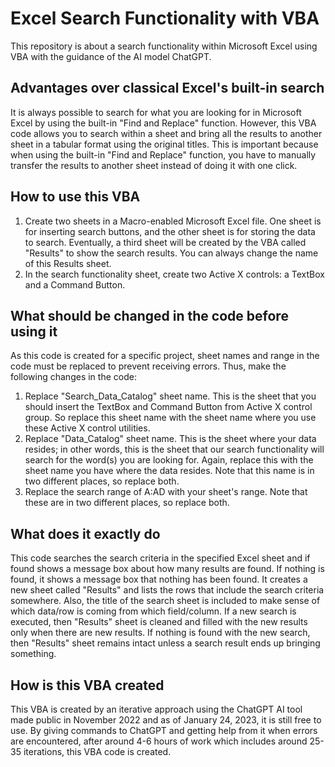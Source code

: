 # Excel Search Functionality with VBA
This repository is about a search functionality within Microsoft Excel using VBA with the guidance of the AI model ChatGPT.

## Advantages over classical Excel's built-in search
It is always possible to search for what you are looking for in Microsoft Excel by using the built-in "Find and Replace" function. However, this VBA code allows you to search within a sheet and bring all the results to another sheet in a tabular format using the original titles. This is important because when using the built-in "Find and Replace" function, you have to manually transfer the results to another sheet instead of doing it with one click.

## How to use this VBA
1) Create two sheets in a Macro-enabled Microsoft Excel file. One sheet is for inserting search buttons, and the other sheet is for storing the data to search. Eventually, a third sheet will be created by the VBA called "Results" to show the search results. You can always change the name of this Results sheet.
2) In the search functionality sheet, create two Active X controls: a TextBox and a Command Button.

## What should be changed in the code before using it
As this code is created for a specific project, sheet names and range in the code must be replaced to prevent receiving errors. Thus, make the following changes in the code:

1) Replace "Search_Data_Catalog" sheet name. This is the sheet that you should insert the TextBox and Command Button from Active X control group. So replace this sheet name with the sheet name where you use these Active X control utilities.
2) Replace "Data_Catalog" sheet name. This is the sheet where your data resides; in other words, this is the sheet that our search functionality will search for the word(s) you are looking for. Again, replace this with the sheet name you have where the data resides. Note that this name is in two different places, so replace both.
3) Replace the search range of A:AD with your sheet's range. Note that these are in two different places, so replace both.

## What does it exactly do
This code searches the search criteria in the specified Excel sheet and if found shows a message box about how many results are found. If nothing is found, it shows a message box that nothing has been found. It creates a new sheet called "Results" and lists the rows that include the search criteria somewhere. Also, the title of the search sheet is included to make sense of which data/row is coming from which field/column. If a new search is executed, then "Results" sheet is cleaned and filled with the new results only when there are new results. If nothing is found with the new search, then "Results" sheet remains intact unless a search result ends up bringing something.

## How is this VBA created
This VBA is created by an iterative approach using the ChatGPT AI tool made public in November 2022 and as of January 24, 2023, it is still free to use. By giving commands to ChatGPT and getting help from it when errors are encountered, after around 4-6 hours of work which includes around 25-35 iterations, this VBA code is created.
